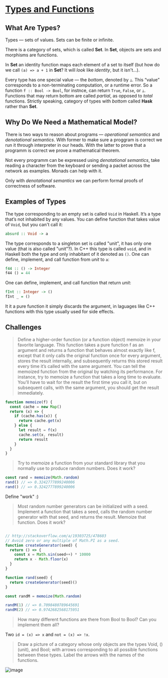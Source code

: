 # [Types and Functions](http://bartoszmilewski.com/2014/11/24/types-and-functions/)


## What Are Types?

Types — sets of values. Sets can be finite or infinite.

There is a category of sets, which is called __Set__. In __Set__, objects are sets and morphisms are functions.

In __Set__ an identity function maps each element of a set to itself (but how do we call `(a) => a + 1` in __Set__? It will _look_ like _identity_, but it isn't...).

Every type has one special value — the _bottom_, denoted by `⊥`. This “value” corresponds to a non-terminating computation, or a runtime error. So a function `f :: Bool -> Bool`, for instnce, can return `True`, `False`, or `⊥`. Functions that may return bottom are called _partial_, as opposed to _total_ functions. Strictly speaking, category of types with _bottom_ called __Hask__ rather than __Set__.


## Why Do We Need a Mathematical Model?

There is two ways to reason about programs — _operational semantics_ and _denotational semantics_. With former to make sure a proggram is correct we run it through interpreter in our heads. With the latter to prove that a programm is correct we prove a mathematical theorem.

Not every programm can be expressed using _denotational semantics_, take reading a character from the keyboard or sending a packet across the network as examples. Monads can help with it.

Only with _denotational semantics_ we can perform formal proofs of correctness of software.


## Examples of Types

The type corresponding to an empty set is called `Void` in Haskell. It’s a type that’s not inhabited by any values. You can define function that takes value of `Void`, but you can't call it:

```haskell
absurd :: Void -> a
```

The type corresponds to a singleton set is called "unit", it has only one value (that is also called "unit"?). In C++ this type is called `void`, and in Haskell both the type and only inhabitant of it denoted as `()`. One can define, implement, and call function from _unit_ to `a`:

```haskell
f44 :: () -> Integer
f44 () = 44
```

One can define, implement, and call function that return _unit_:

```haskell
fInt :: Integer -> ()
fInt _ = ()
```

It it a pure function it simply discards the argument, in laguages like C++ functions with this type usually used for side effects.


## Challenges

> Define a higher-order function (or a function object) memoize in your favorite language. This function takes a pure function f as an argument and returns a function that behaves almost exactly like f, except that it only calls the original function once for every argument, stores the result internally, and subsequently returns this stored result every time it’s called with the same argument. You can tell the memoized function from the original by watching its performance. For instance, try to memoize a function that takes a long time to evaluate. You’ll have to wait for the result the first time you call it, but on subsequent calls, with the same argument, you should get the result immediately.

```js
function memoize(f) {
  const cache = new Map()
  return (x) => {
    if (cache.has(x)) {
      return cache.get(x)
    } else {
      let result = f(x)
      cache.set(x, result)
      return result
    }
  }
}
```

> Try to memoize a function from your standard library that you normally use to produce random numbers. Does it work?

```js
const rand = memoize(Math.random)
rand() // => 0.3242777899240006
rand() // => 0.3242777899240006
```

Define "work" :)

> Most random number generators can be initialized with a seed. Implement a function that takes a seed, calls the random number generator with that seed, and returns the result. Memoize that function. Does it work?

```js

// http://stackoverflow.com/a/19303725/478603
// Avoid zero or any multiple of Math.PI as a seed.
function createGenerator(seed) {
  return () => {
    const x = Math.sin(seed++) * 10000
    return x - Math.floor(x)
  }
}

function rand(seed) {
  return createGenerator(seed)()
}

const randM = memoize(Math.random)

randM(1) // => 0.7098480789645691
randM(2) // => 0.9742682568175951
```

> How many different functions are there from Bool to Bool? Can you implement them all?

Two `id = (x) => x` and `not = (x) => !x`.

> Draw a picture of a category whose only objects are the types Void, () (unit), and Bool; with arrows corresponding to all possible functions between these types. Label the arrows with the names of the functions.

![image](https://cloud.githubusercontent.com/assets/825702/7902485/ee68f56a-07c3-11e5-8e2a-e274ad62e6d8.png)
